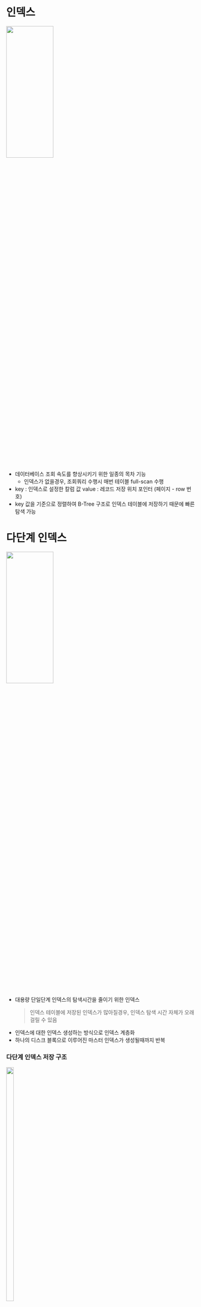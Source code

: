 # 인덱스

<img src="https://user-images.githubusercontent.com/48702893/103456349-90eeab80-4d38-11eb-90cd-8ead640230f7.png" width="50%" height="30%">

* 데이터베이스 조회 속도를 향상시키기 위한 일종의 목차 기능
	* 인덱스가 없을경우, 조회쿼리 수행시 매번 테이블 full-scan 수행
* key : 인덱스로 설정한 칼럼 값
  value : 레코드 저장 위치 포인터 (페이지 - row 번호)
* key 값을 기준으로 정렬하여 B-Tree 구조로 인덱스 테이블에 저장하기 때문에 빠른 탐색 가능

# 다단계 인덱스

<img src="https://user-images.githubusercontent.com/48702893/103456404-40c41900-4d39-11eb-8a36-5b9f225f329a.png" width="50%" height="30%">

* 대용량 단일단계 인덱스의 탐색시간을 줄이기 위한 인덱스
	> 인덱스 테이블에 저장된 인덱스가 많아질경우, 인덱스 탐색 시간 자체가 오래 걸릴 수 있음
* 인덱스에 대한 인덱스 생성하는 방식으로 인덱스 계층화
* 하나의 디스크 블록으로 이루어진 마스터 인덱스가 생성될때까지 반복

### 다단계 인덱스 저장 구조

<img src="https://user-images.githubusercontent.com/48702893/103456597-ef1c8e00-4d3a-11eb-92ec-8b63e3e8160b.png" width="20%" height="40%">

* 하나의 노드가 여러개의 자식 노드를 가지는 B+ 트리 구조로 저장
* 하나의 디스크 블록이 하나의 노드
* 블록에 저장되어있는 인덱스 레코드들이 가리키는 자식노드가 자식 인덱스 디스크 블록 
* 일반적으로 하나의 디스크 블록에 자식노드에 대한 수백개의 포인터 저장 가능하나 추가될 인덱스 엔트리를 위한 예비공간 남겨둠 (인덱스 갱신 작업을 용이하게 하기위해)

### 다단계 인덱스 단점
* 테이블에 데이터가 추가/삭제 되어 인덱스 갱신이 필요할시 과정이 매우 복잡해짐
* 일반적으로 데이터 수정 쿼리보다 조회쿼리가 훨씬 더 많이 사용되므로 DBMS 에선 디폴트로 다단계 인덱스 사용  

# 인덱스 종류

<img src="https://user-images.githubusercontent.com/48702893/103477114-bb0aa100-4dfe-11eb-832a-7ce1e950d4d2.png" width="50%" height="30%">

### 클러스터 인덱스
* 클러스터 인덱스로 설정된 칼럼 값에 따라 물리적으로 데이터가 정렬되어 저장됨 
	* 물리적으로 정렬되어있으므로 논클러스터 인덱스에 비해 조회속도는 빠르나 DML 작업에 취약(수정내용에 따라 다시 물리적으로 정렬해야하므로)
* 정렬을 위해 테이블당 1개의 클러스터 인덱스만 생성 가능(2개 이상일시, 물리적 정렬과정에서 꼬일수 있음) 
* 물리적으로 정렬되어 저장되므로 인덱스에 리프노드 불필요, 각 디스크 블록의 헤드노드만 인덱스에 저장
	* 논클러스터 인덱스에 비해 인덱스의 크기가 작음
> 리프노드 : 단일단계 인덱스처럼, 테이블에 저장되어있는 모든 레코들의 저장위치를 포인터(페이지 - row번호) 로 가지고있는 노드 

<img src="https://user-images.githubusercontent.com/48702893/103476908-f7d59880-4dfc-11eb-8c68-086bdcd6661f.png" width="40%" height="20%">

### 논클러스터 인덱스
* 물리적인 데이터는 정렬되지 않는 인덱스
* 테이블당 여러개 생성 가능
* 인덱스에 리프노드가 필요하고 조회성능도 클러스터인덱스에 비해 떨어짐

<img src="https://user-images.githubusercontent.com/48702893/103476918-08860e80-4dfd-11eb-9fcd-5e7e8ee41c8a.png" width="50%" height="30%">